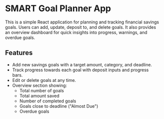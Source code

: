 #  SMART Goal Planner App

This is a simple React application for planning and tracking financial savings goals. Users can add, update, deposit to, and delete goals. It also provides an overview dashboard for quick insights into progress, warnings, and overdue goals.

##  Features

- Add new savings goals with a target amount, category, and deadline.
- Track progress towards each goal with deposit inputs and progress bars.
- Edit or delete goals at any time.
- Overview section showing:
  - Total number of goals
  - Total amount saved
  - Number of completed goals
  - Goals close to deadline ("Almost Due")
  - Overdue goals
